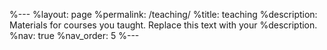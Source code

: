 %---
%layout: page
%permalink: /teaching/
%title: teaching
%description: Materials for courses you taught. Replace this text with your %description.
%nav: true
%nav_order: 5
%---

[comment]: # (For now, this page is assumed to be a static description of your courses. You can convert it to a collection similar to `_projects/` so that you can have a dedicated page for each course.)

[comment]: # (Organize your courses by years, topics, or universities, however you like!)

